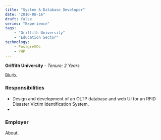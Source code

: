 ```yaml
---
title: "System & Database Developer"
date: "2010-08-16"
draft: false
series: "Experience"
tags: 
    - "Griffith University"
    - "Education Sector"
technology:
    - PostgreSQL
    - PHP
---
```


**Griffith University** - 
*Tenure: 2 Years*

Blurb.

### Responsibilities
- Design and development of an OLTP database and web UI for an RFID Disaster Victim Identification System.
- 

### Employer
About.
